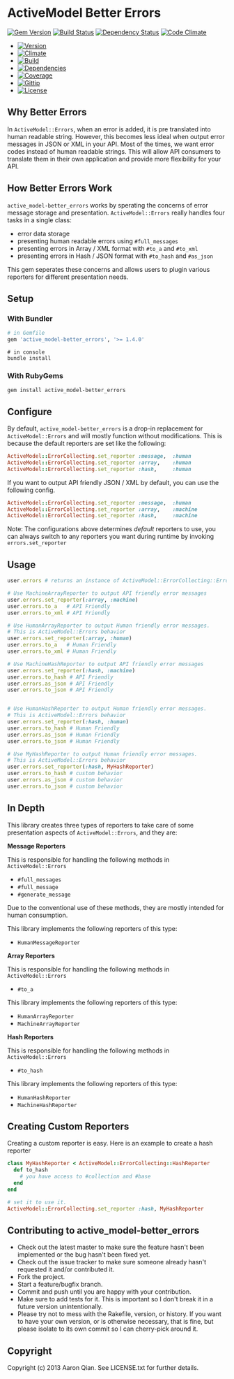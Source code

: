 # ActiveModel Better Errors

[![Gem Version](https://badge.fury.io/rb/active_model-better_errors.png)](http://badge.fury.io/rb/active_model-better_errors)
[![Build Status](https://travis-ci.org/aq1018/active_model-better_errors.png?branch=master)](https://travis-ci.org/aq1018/active_model-better_errors)
[![Dependency Status](https://gemnasium.com/aq1018/active_model-better_errors.png)](https://gemnasium.com/aq1018/active_model-better_errors)
[![Code Climate](https://codeclimate.com/github/aq1018/active_model-better_errors.png)](https://codeclimate.com/github/aq1018/active_model-better_errors)

  - [![Version](https://badge.fury.io/rb/active_model-better_errors.png)](https://rubygems.org/gems/active_model-better_errors)
  - [![Climate](https://codeclimate.com/github/aq1018/active_model-better_errors.png)](https://codeclimate.com/github/aq1018/active_model-better_errors)
  - [![Build](http://img.shields.io/travis-ci/aq1018/active_model-better_errors.png)](https://travis-ci.org/aq1018/active_model-better_errors)
  - [![Dependencies](https://gemnasium.com/aq1018/active_model-better_errors.png)](https://gemnasium.com/aq1018/active_model-better_errors)
  - [![Coverage](http://img.shields.io/coveralls/aq1018/active_model-better_errors.png)](https://coveralls.io/r/aq1018/active_model-better_errors)
  - [![Gittip](http://img.shields.io/gittip/aq1018.png)](https://www.gittip.com/aq1018/)
  - [![License](http://img.shields.io/license/MIT.png?color=green)](http://opensource.org/licenses/MIT)

## Why Better Errors

In `ActiveModel::Errors`, when an error is added, it is pre translated into human readable string.
However, this becomes less ideal when output error messages in JSON or XML in your API.
Most of the times, we want error codes instead of human readable strings. This will allow
API consumers to translate them in their own application and provide more flexibility for your
API.

## How Better Errors Work

`active_model-better_errors` works by sperating the concerns of error message storage and presentation.
`ActiveModel::Errors` really handles four tasks in a single class:

* error data storage
* presenting human readable errors using `#full_messages`
* presenting errors in Array / XML format with `#to_a` and `#to_xml`
* presenting errors in Hash / JSON format with `#to_hash` and `#as_json`

This gem seperates these concerns and allows users to plugin various reporters for different presentation needs.

## Setup

### With Bundler

```ruby
# in Gemfile
gem 'active_model-better_errors', '>= 1.4.0'
```

```
# in console
bundle install
```

### With RubyGems

```
gem install active_model-better_errors
```

## Configure

By default, `active_model-better_errors` is a drop-in replacement for `ActiveModel::Errors`
and will mostly function without modifications. This is because the default reporters are set like the following:

```ruby
ActiveModel::ErrorCollecting.set_reporter :message,  :human
ActiveModel::ErrorCollecting.set_reporter :array,    :human
ActiveModel::ErrorCollecting.set_reporter :hash,     :human
```

If you want to output API friendly JSON / XML by default, you can use the following config.

```ruby
ActiveModel::ErrorCollecting.set_reporter :message,  :human
ActiveModel::ErrorCollecting.set_reporter :array,    :machine
ActiveModel::ErrorCollecting.set_reporter :hash,     :machine
```

Note: The configurations above determines *default* reporters to use, you can always switch to
any reporters you want during runtime by invoking `errors.set_reporter`

## Usage

```ruby
user.errors # returns an instance of ActiveModel::ErrorCollecting::Errors

# Use MachineArrayReporter to output API friendly error messages
user.errors.set_reporter(:array, :machine)
user.errors.to_a   # API Friendly
user.errors.to_xml # API Friendly

# Use HumanArrayReporter to output Human friendly error messages.
# This is ActiveModel::Errors behavior
user.errors.set_reporter(:array, :human)
user.errors.to_a   # Human Friendly
user.errors.to_xml # Human Friendly

# Use MachineHashReporter to output API friendly error messages
user.errors.set_reporter(:hash, :machine)
user.errors.to_hash # API Friendly
user.errors.as_json # API Friendly
user.errors.to_json # API Friendly


# Use HumanHashReporter to output Human friendly error messages.
# This is ActiveModel::Errors behavior
user.errors.set_reporter(:hash, :human)
user.errors.to_hash # Human Friendly
user.errors.as_json # Human Friendly
user.errors.to_json # Human Friendly

# Use MyHashReporter to output Human friendly error messages.
# This is ActiveModel::Errors behavior
user.errors.set_reporter(:hash, MyHashReporter)
user.errors.to_hash # custom behavior
user.errors.as_json # custom behavior
user.errors.to_json # custom behavior

```

## In Depth

This library creates three types of reporters to take care of
some presentation aspects of `ActiveModel::Errors`, and they are:

**Message Reporters**

This is responsible for handling the following methods in `ActiveModel::Errors`

* `#full_messages`
* `#full_message`
* `#generate_message`

Due to the conventional use of these methods, they are mostly intended for human consumption.

This library implements the following reporters of this type:

* `HumanMessageReporter`

**Array Reporters**

This is responsible for handling the following methods in `ActiveModel::Errors`

* `#to_a`

This library implements the following reporters of this type:

* `HumanArrayReporter`
* `MachineArrayReporter`

**Hash Reporters**

This is responsible for handling the following methods in `ActiveModel::Errors`

* `#to_hash`

This library implements the following reporters of this type:

* `HumanHashReporter`
* `MachineHashReporter`


## Creating Custom Reporters

Creating a custom reporter is easy. Here is an example to create a hash reporter

```ruby
class MyHashReporter < ActiveModel::ErrorCollecting::HashReporter
  def to_hash
    # you have access to #collection and #base
  end
end

# set it to use it.
ActiveModel::ErrorCollecting.set_reporter :hash, MyHashReporter
```

## Contributing to active_model-better_errors

* Check out the latest master to make sure the feature hasn't been implemented or the bug hasn't been fixed yet.
* Check out the issue tracker to make sure someone already hasn't requested it and/or contributed it.
* Fork the project.
* Start a feature/bugfix branch.
* Commit and push until you are happy with your contribution.
* Make sure to add tests for it. This is important so I don't break it in a future version unintentionally.
* Please try not to mess with the Rakefile, version, or history. If you want to have your own version, or is otherwise necessary, that is fine, but please isolate to its own commit so I can cherry-pick around it.

## Copyright

Copyright (c) 2013 Aaron Qian. See LICENSE.txt for
further details.

